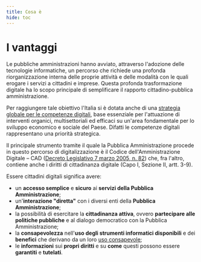 ```yaml
---
title: Cosa è
hide: toc
---
```


# I vantaggi

Le pubbliche amministrazioni hanno avviato, attraverso l'adozione delle tecnologie informatiche, un percorso che richiede una profonda riorganizzazione interna delle proprie attività e delle modalità con le quali erogare i servizi a cittadini e imprese. Questa profonda trasformazione digitale ha lo scopo principale di semplificare il rapporto cittadino-pubblica amministrazione.

Per raggiungere tale obiettivo l'Italia si è dotata anche di una [strategia globale per le competenze digitali](https://innovazione.gov.it/strategia-nazionale-per-le-competenze-digitali/), base essenziale per l'attuazione di interventi organici, multisettoriali ed efficaci su un'area fondamentale per lo sviluppo economico e sociale del Paese. Difatti le competenze digitali rappresentano una priorità strategica.

Il principale strumento tramite il quale la Pubblica Amministrazione procede in questo percorso di digitalizzazione è il Codice dell'Amministrazione Digitale – CAD ([Decreto Legislativo 7 marzo 2005, n. 82](https://www.normattiva.it/uri-res/N2Ls?urn:nir:stato:decreto.legislativo:2005-03-07;82!vig)) che, fra l'altro, contiene anche i diritti di cittadinanza digitale (Capo I, Sezione II, artt. 3-9).

Essere cittadini digitali significa avere:

- un **accesso semplice** e **sicuro** ai **servizi della Pubblica Amministrazione**;
- un'**interazione "diretta"** con i diversi enti della **Pubblica Amministrazione**;
- la possibilità di esercitare la **cittadinanza attiva**, ovvero **partecipare alle politiche pubbliche** e al dialogo democratico con la Pubblica Amministrazione;
- la **consapevolezza** nell'**uso degli strumenti informatici disponibili** e dei **benefici** che derivano da un loro [uso consapevole](https://www.agid.gov.it/sites/default/files/repository_files/competenze_digitali_per_i_cittadini.pdf);
- le **informazioni** sui **propri diritti** e su **come** questi possono essere **garantiti** e **tutelati**.
